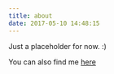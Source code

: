```yaml
---
title: about
date: 2017-05-10 14:48:15
---
```


Just a placeholder for now. :)

You can also find me [here](http://austinrooks.com)
